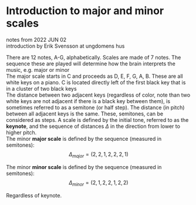 # Introduction to major and minor scales
notes from 2022 JUN 02 <br/>
introduction by Erik Svensson at ungdomens hus<br/>

There are 12 notes, A-G, alphabetically. Scales are made of 7 notes. The sequence these are played will determine how the brain interprets the music, e.g. major or minor <br/>
The major scale starts in C and proceeds as D, E, F, G, A, B. These are all white keys on a piano. C is located directly left of the first black key that is in a cluster of two black keys <br/>
The distance between two adjacent keys (regardless of color, note than two white keys are not adjacent if there is a black key between them), is sometimes referred to as a semitone (or half step). The distance (in pitch) between all adjacent keys is the same. These, semitones, can be considered as steps. A scale is defined by the initial tone, referred to as the **keynote**, and the sequence of distances $\Delta$ in the direction from lower to higher pitch. <br/>
The minor **major scale** is defined by the sequence (measured in semitones):   
$$\Delta_{major}=\left(2,2,1,2,2,2,1\right)$$

The minor **minor scale** is defined by the sequence (measured in semitones):   
$$\Delta_{minor}=\left(2,1,2,2,1,2,2\right)$$

Regardless of keynote. <br/>


